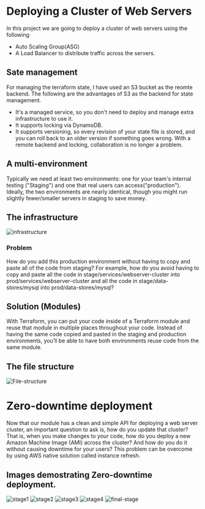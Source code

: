 # Deploying a Cluster of Web Servers
In this project we are going to deploy a cluster of web servers using the following
- Auto Scaling Group(ASG)
- A Load Balancer to distribute traffic across the servers.

## Sate management
For managing the terraform state, I have used an S3 bucket as the reomte backend.
The following are the advantages of S3 as the backend for state management.
 - It's a managed service, so you don't need to deploy and manage extra infrastructure to use it.
 - It supports locking via DynamoDB.
 - It supports versioning, so every revision of your state file is stored, and you can roll back to an older version if something goes wrong.
With a remote backend and locking, collaboration is no longer a problem.

## A multi-environment
Typically we need at least two environments: one for your team's internal testing ("Staging") and one that real users can access("production"). Ideally, the two environments are nearly identical, though you might run slightly fewer/smaller servers in staging to save money.

## The infrastructure
![infrastructure](images/infrastructure.png)

### Problem
How do you add this production environment without having to copy and
paste all of the code from staging? For example, how do you avoid having
to copy and paste all the code in stage/services/webserver-cluster into
prod/services/webserver-cluster and all the code in stage/data-stores/mysql
into prod/data-stores/mysql?

## Solution (Modules)
With Terraform, you can put your code inside of a Terraform module and
reuse that module in multiple places throughout your code. Instead of
having the same code copied and pasted in the staging and production
environments, you’ll be able to have both environments reuse code from the
same module.

## The file structure
![File-structure](images/file-structure.png)

# Zero-downtime deployment
Now that our module has a clean and simple API for deploying a web
server cluster, an important question to ask is, how do you update that
cluster? That is, when you make changes to your code, how do you deploy
a new Amazon Machine Image (AMI) across the cluster? And how do you
do it without causing downtime for your users?
This problem can be overcome by using AWS native solution called instance refresh.

## Images demostrating Zero-downtime deployment.
![stage1](images/stage1.png)
![stage2](images/stage2.png)
![stage3](images/stage3.png)
![stage4](images/stage4.png)
![final-stage](images/final-stage.png)